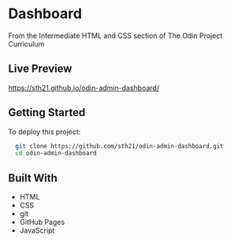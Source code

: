 # Dashboard

From the Intermediate HTML and CSS section of The Odin Project Curriculum

## Live Preview

https://sth21.github.io/odin-admin-dashboard/

## Getting Started

To deploy this project:

```bash
  git clone https://github.com/sth21/odin-admin-dashboard.git
  cd odin-admin-dashboard
```

## Built With

- HTML
- CSS
- git
- GitHub Pages
- JavaScript

